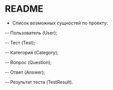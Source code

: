 # README

* Список возможных сущностей по проекту:

-- Пользователь (User);

-- Тест (Test);

-- Категория (Category);

-- Вопрос (Question);

-- Ответ (Answer);

-- Результат теста (TestResult).
